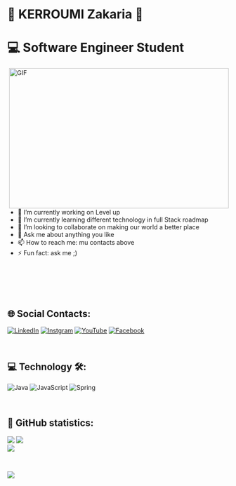 # 👋 KERROUMI Zakaria 👋
# 💻 Software Engineer Student
<!--<img src="coverLinkeding" alt="softwareengineer">-->

<img align="right" alt="GIF" src="https://github.com/abhisheknaiidu/abhisheknaiidu/blob/master/code.gif?raw=true" width="500" height="320" />

- 🔭 I’m currently working on Level up
- 🌱 I’m currently learning different technology in full Stack roadmap
- 👯 I’m looking to collaborate on making our world a better place <!-- - 🤔 I’m looking for help with ... -->
- 💬 Ask me about anything you like
- 📫 How to reach me: mu contacts above
- ⚡ Fun fact: ask me ;)

<br/><br/><br/><br/>
  
## 🌐 Social Contacts:

[![LinkedIn](https://img.shields.io/badge/linkedin-%230077B5.svg?&style=for-the-badge&logo=linkedin&logoColor=white)](https://www.linkedin.com/in/kerroumi-zakaria)
[![Instgram](https://img.shields.io/badge/instagram-%23E4405F.svg?&style=for-the-badge&logo=instagram&logoColor=white)](https://www.instagram.com/kerroumi_zakaria/)
[![YouTube](https://img.shields.io/badge/youTube-%2312100E.svg?&style=for-the-badge&logo=youtube&logoColor=white)](https://www.youtube.com/@geekerroumi)
[![Facebook](https://img.shields.io/badge/facebook-%2312100E.svg?&style=for-the-badge&logo=facebook&logoColor=white)](https://www.facebook.com/zakerroumi)

<br/>

## 💻 Technology 🛠:
![Java](https://img.shields.io/badge/java-%23ED8B00.svg?style=for-the-badge&logo=openjdk&logoColor=white) ![JavaScript](https://img.shields.io/badge/angular-%23323330.svg?style=for-the-badge&logo=angular&logoColor=%23F7DF1E) ![Spring](https://img.shields.io/badge/spring-%236DB33F.svg?style=for-the-badge&logo=spring&logoColor=white)

<br/>

## 🥇 GitHub statistics:
![](https://github-readme-stats.vercel.app/api?username=zkerroumi42&theme=algolia&hide_border=false&include_all_commits=false&count_private=false)
![](https://github-readme-streak-stats.herokuapp.com/?user=zkerroumi42&theme=algolia&hide_border=false)<br/>
![](https://github-readme-stats.vercel.app/api/top-langs/?username=zkerroumi42&theme=algolia&hide_border=false&include_all_commits=false&count_private=false&layout=compact)
  
<br/>

[![](https://visitcount.itsvg.in/api?id=zkerroumi42&icon=0&color=0)](https://visitcount.itsvg.in)
